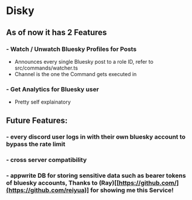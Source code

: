 # Disky

## As of now it has 2 Features

### - Watch / Unwatch Bluesky Profiles for Posts
- Announces every single Bluesky post to a role ID, refer to src/commands/watcher.ts
- Channel is the one the Command gets executed in

### - Get Analytics for Bluesky user
- Pretty self explainatory

## Future Features:

### - every discord user logs in with their own bluesky account to bypass the rate limit
### - cross server compatibility
### - appwrite DB for storing sensitive data such as bearer tokens of bluesky accounts, Thanks to (Ray)[[https://github.com/](https://github.com/reiyua)] for showing me this Service!
